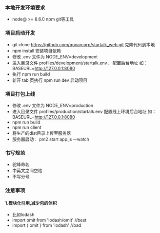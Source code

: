 ### 本地开发环境要求
  - node@ >= 8.6.0  npm git等工具

### 项目启动开发
  - git clone https://github.com/qunarcorp/startalk_web.git 克隆代码到本地
  - npm install 安装项目依赖
  - 修改 .env 文件为 NODE_ENV=development
  - 进入目录文件 profiles/development/startalk.env， 配置后台地址
    如： BASEURL=http://127.0.0.1:8080
  - 执行 npm run build 
  - 新开 tab 页执行 npm run dev 启动项目

### 项目打包上线
  - 修改 .env 文件为 NODE_ENV=production
  - 进入目录文件 profiles/production/startalk.env 配置线上环境后台地址
    如： BASEURL=http://127.0.0.1:8080
  - npm run build
  - npm run client
  - 将生产的dist目录上传至服务器
  - 服务器启动： pm2 start app.js --watch

### 书写规范
  - 驼峰命名
  - 中英文之间空格
  - 不写分号

### 注意事项
  #### 1.模块化引用,减少包的体积
  - 比如lodash
  - import omit from 'lodash/omit' //best
  - import { omit } from 'lodash'  //bad